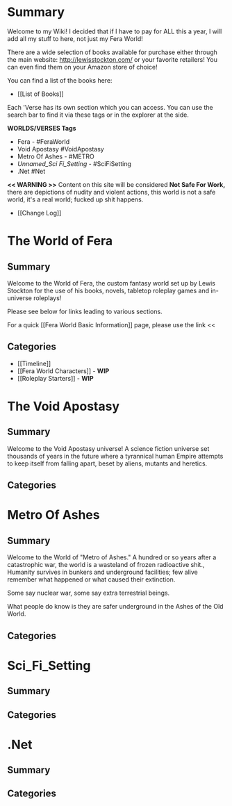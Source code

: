 # Summary

Welcome to my Wiki! I decided that if I have to pay for ALL this a year, I will add all my stuff to here, not just my Fera World!

There are a wide selection of books available for purchase either through the main website: http://lewisstockton.com/ or your favorite retailers! You can even find them on your Amazon store of choice!

You can find a list of the books here:
- [[List of Books]]

Each 'Verse has its own section which you can access. You can use the search bar to find it via these tags or in the explorer at the side.



**WORLDS/VERSES Tags** 
- Fera - #FeraWorld
- Void Apostasy #VoidApostasy 
- Metro Of Ashes - #METRO 
- _Unnamed_Sci Fi_Setting_ - #SciFiSetting
- .Net #Net

**<< WARNING >>**
Content on this site will be considered **Not Safe For Work,** there are depictions of nudity and violent actions, this world is not a safe world, it's a real world; fucked up shit happens.

- [[Change Log]]

# The World of Fera

## Summary
Welcome to the World of Fera, the custom fantasy world set up by Lewis Stockton for the use of his books, novels, tabletop roleplay games and in-universe roleplays!

Please see below for links leading to various sections.

For a quick [[Fera World Basic Information]] page, please use the link << 

## Categories
- [[Timeline]]
- [[Fera World Characters]] - **WIP**
- [[Roleplay Starters]] - **WIP**


# The Void Apostasy

## Summary
Welcome to the Void Apostasy universe! A science fiction universe set thousands of years in the future where a tyrannical human Empire attempts to keep itself from falling apart, beset by aliens, mutants and heretics.

## Categories

# Metro Of Ashes

## Summary
Welcome to the World of "Metro of Ashes." A hundred or so years after a catastrophic war, the world is a wasteland of frozen radioactive shit., Humanity survives in bunkers and underground facilities; few alive remember what happened or what caused their extinction.

Some say nuclear war, some say extra terrestrial beings.

What people do know is they are safer underground in the Ashes of the Old World.

## Categories

# Sci_Fi_Setting

## Summary

## Categories

# .Net

## Summary

## Categories